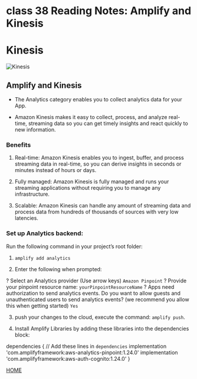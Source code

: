 # class 38 Reading Notes: Amplify and Kinesis

# Kinesis

![Kinesis](https://d1.awsstatic.com/Products/product-name/diagrams/product-page-diagram_Amazon-Kinesis-Data-Streams.074de94302fd60948e1ad070e425eeda73d350e7.png)

## Amplify and Kinesis

* The Analytics category enables you to collect analytics data for your App.

* Amazon Kinesis makes it easy to collect, process, and analyze real-time, streaming data so you can get timely insights and react quickly to new information.

### Benefits

1. Real-time: Amazon Kinesis enables you to ingest, buffer, and process streaming data in real-time, so you can derive insights in seconds or minutes instead of hours or days.

2. Fully managed: Amazon Kinesis is fully managed and runs your streaming applications without requiring you to manage any infrastructure.

3. Scalable: Amazon Kinesis can handle any amount of streaming data and process data from hundreds of thousands of sources with very low latencies.

### Set up Analytics backend:

Run the following command in your project’s root folder:

1. `amplify add analytics`

2. Enter the following when prompted:


? Select an Analytics provider (Use arrow keys)
    `Amazon Pinpoint`
? Provide your pinpoint resource name:
    `yourPinpointResourceName`
? Apps need authorization to send analytics events. Do you want to allow guests and unauthenticated users to send analytics events? (we recommend you allow this when getting started)
    `Yes`


3. push your changes to the cloud, execute the command: `amplify push`.

4. Install Amplify Libraries by adding these libraries into the dependencies block:


dependencies {
    // Add these lines in `dependencies`
    implementation 'com.amplifyframework:aws-analytics-pinpoint:1.24.0'
    implementation 'com.amplifyframework:aws-auth-cognito:1.24.0'
}


[HOME](https://malkhaleel88.github.io/reading-notes)